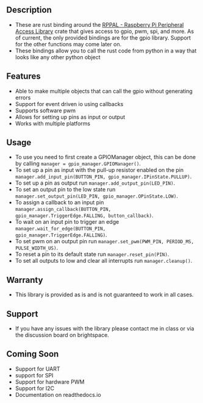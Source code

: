 ## Description

- These are rust binding around
  the [RPPAL - Raspberry Pi Peripheral Access Library](https://github.com/golemparts/rppal) crate that gives access to
  gpio, pwm, spi, and more.
  As of current, the only provided bindings are for the gpio library.
  Support for the other functions may come later on.
- These bindings allow you to call the rust code from python in a way that looks like any other python object

## Features

- Able to make multiple objects that can call the gpio without generating errors
- Support for event driven io using callbacks
- Supports software pwm
- Allows for setting up pins as input or output
- Works with multiple platforms

## Usage

- To use you need to first create a GPIOManager object, this can be done by calling
  ```manager = gpio_manager.GPIOManager()```.
- To set up a pin as input with the pull-up resistor enabled on the pin
  ```manager.add_input_pin(BUTTON_PIN, gpio_manager.IPinState.PULLUP)```.
- To set up a pin as output run ```manager.add_output_pin(LED_PIN)```.
- To set an output pin to the low state run ```manager.set_output_pin(LED_PIN, gpio_manager.OPinState.LOW)```.
- To assign a callback to an input pin
  ```manager.assign_callback(BUTTON_PIN, gpio_manager.TriggerEdge.FALLING, button_callback)```.
- To wait on an input pin to trigger an edge ```manager.wait_for_edge(BUTTON_PIN, gpio_manager.TriggerEdge.FALLING)```.
- To set pwm on an output pin run ```manager.set_pwm(PWM_PIN, PERIOD_MS, PULSE_WIDTH_US)```.
- To reset a pin to its default state run ```manager.reset_pin(PIN)```.
- To set all outputs to low and clear all interrupts run ```manager.cleanup()```.

## Warranty

- This library is provided as is and is not guaranteed to work in all cases.

## Support

- If you have any issues with the library please contact me in class or via the discussion board on brightspace.

## Coming Soon

- Support for UART
- support for SPI
- Support for hardware PWM
- Support for I2C
- Documentation on readthedocs.io
